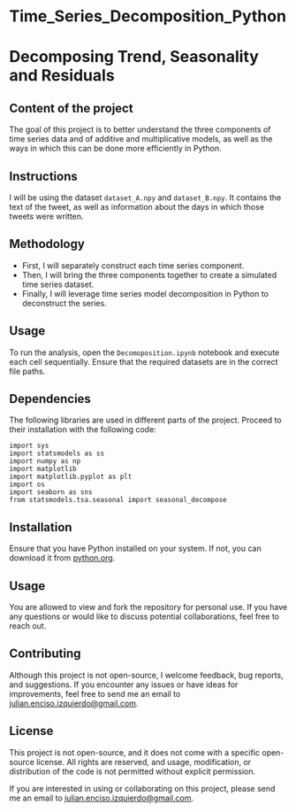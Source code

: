 # Time_Series_Decomposition_Python


# Decomposing Trend, Seasonality and Residuals

## Content of the project
The goal of this project is to better understand the three components of time series data and of additive and multiplicative models, as well as the ways in which this can be done more efficiently in Python.

## Instructions
I will be using the dataset `dataset_A.npy` and `dataset_B.npy`. It contains the text of the tweet, as well as information about the days in which those tweets were written.


## Methodology
- First, I will separately construct each time series component.
- Then, I will bring the three components together to create a simulated time series dataset.
- Finally, I will leverage time series model decomposition in Python to deconstruct the series.


## Usage

To run the analysis, open the `Decomoposition.ipynb` notebook and execute each cell sequentially. Ensure that the required datasets are in the correct file paths.


## Dependencies

The following libraries are used in different parts of the project. Proceed to their installation with the following code:

```
import sys
import statsmodels as ss
import numpy as np
import matplotlib
import matplotlib.pyplot as plt
import os
import seaborn as sns
from statsmodels.tsa.seasonal import seasonal_decompose
```

## Installation
Ensure that you have Python installed on your system. If not, you can download it from [python.org](https://www.python.org/downloads/).


## Usage
You are allowed to view and fork the repository for personal use. If you have any questions or would like to discuss potential collaborations, feel free to reach out.


## Contributing
Although this project is not open-source, I welcome feedback, bug reports, and suggestions. If you encounter any issues or have ideas for improvements, feel free to send me an email to julian.enciso.izquierdo@gmail.com.


## License
This project is not open-source, and it does not come with a specific open-source license. All rights are reserved, and usage, modification, or distribution of the code is not permitted without explicit permission.

If you are interested in using or collaborating on this project, please send me an email to julian.enciso.izquierdo@gmail.com.


